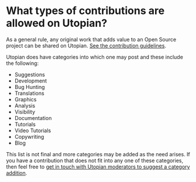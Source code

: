 # What types of contributions are allowed on Utopian?

As a general rule, any original work that adds value to an Open Source project can be shared on Utopian. [See the contribution guidelines](https://join.utopian.io/guidelines).

Utopian does have categories into which one may post and these include the following:

- Suggestions
- Development
- Bug Hunting
- Translations
- Graphics
- Analysis
- Visibility
- Documentation
- Tutorials
- Video Tutorials
- Copywriting
- Blog

This list is not final and more categories may be added as the need arises. If you have a contribution that does not fit into any one of these categories, then feel free to [get in touch with Utopian moderators to suggest a category addition](https://discord.gg/uw6M97n).
